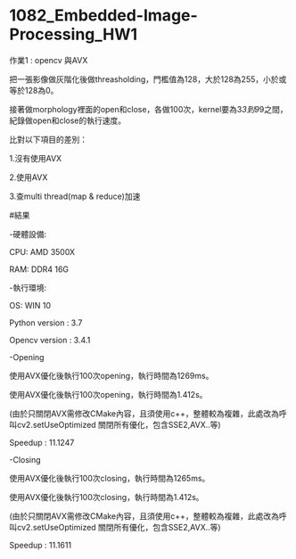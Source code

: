 # 1082_Embedded-Image-Processing_HW1

作業1 : opencv 與AVX </p>

把一張影像做灰階化後做threasholding，門檻值為128，大於128為255，小於或等於128為0。 </p>

接著做morphology裡面的open和close，各做100次，kernel要為3*3到9*9之間，紀錄做open和close的執行速度。 </p>

比對以下項目的差別： </p>

1.沒有使用AVX </p>

2.使用AVX </p>

3.查multi thread(map & reduce)加速 </p>


#結果 </p>
-硬體設備: </p>
CPU: AMD 3500X </p>
RAM: DDR4 16G </p>
-執行環境: </p>
OS: WIN 10 </p>
Python version : 3.7 </p>
Opencv version : 3.4.1 </p>

-Opening </p>
使用AVX優化後執行100次opening，執行時間為1269ms。</p>
使用AVX優化後執行100次opening，執行時間為1.412s。</p>
(由於只關閉AVX需修改CMake內容，且須使用c++，整體較為複雜，此處改為呼叫cv2.setUseOptimized 關閉所有優化，包含SSE2,AVX..等)</p>
Speedup : 11.1247 </p>
</p>
-Closing </p>
使用AVX優化後執行100次closing，執行時間為1265ms。</p>
使用AVX優化後執行100次closing，執行時間為1.412s。</p>
(由於只關閉AVX需修改CMake內容，且須使用c++，整體較為複雜，此處改為呼叫cv2.setUseOptimized 關閉所有優化，包含SSE2,AVX..等)</p>
Speedup : 11.1611 </p>

